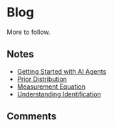 # Blog

More to follow.

## Notes

* [Getting Started with AI Agents](/doc/AIagent.md)
* [Prior Distribution](/doc/prior.pdf)
* [Measurement Equation](/doc/measurement.pdf)
* [Understanding Identification](/doc/identification.pdf)

## Comments
